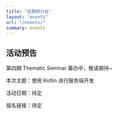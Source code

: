 ```yaml
---
title: "往期研讨会"
layout: "events"
url: "/events/"
summary: events
---
```


## 活动预告

第四期 Thematic Seminar 筹办中，敬请期待~

本次主题：使用 Kotlin 进行服务端开发

活动日期：待定

报名链接：待定
